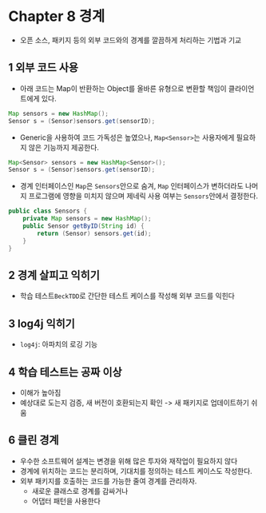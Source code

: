 # Chapter 8 경계
- 오픈 소스, 패키지 등의 외부 코드와의 경계를 깔끔하게 처리하는 기법과 기교

## 1 외부 코드 사용
- 아래 코드는 Map이 반환하는 Object를 올바른 유형으로 변환할 책임이 클라이언트에게 있다.
```java
Map sensors = new HashMap();
Sensor s = (Sensor)sensors.get(sensorID);
```
- Generic을 사용하여 코드 가독성은 높였으나, `Map<Sensor>`는 사용자에게 필요하지 않은 기능까지 제공한다.
```java
Map<Sensor> sensors = new HashMap<Sensor>();
Sensor s = (Sensor)sensors.get(sensorID);
```
- 경계 인터페이스인 `Map`은 `Sensors`안으로 숨겨, `Map` 인터페이스가 변하더라도 나머지 프로그램에 영향을 미치지 않으며 제네릭 사용 여부는 `Sensors`안에서 결정한다.
```java
public class Sensors {
    private Map sensors = new HashMap();
    public Sensor getByID(String id) {
        return (Sensor) sensors.get(id);
    }
}
```

## 2 경계 살피고 익히기
- 학습 테스트`BeckTDD`로 간단한 테스트 케이스를 작성해 외부 코드를 익힌다

## 3 log4j 익히기
- `log4j`: 아파치의 로깅 기능

## 4 학습 테스트는 공짜 이상
- 이해가 높아짐
- 예상대로 도는지 검증, 새 버전이 호환되는지 확인 -> 새 패키지로 업데이트하기 쉬움

## 6 클린 경계
- 우수한 소프트웨어 설계는 변경을 위해 많은 투자와 재작업이 필요하지 않다
- 경계에 위치하는 코드는 분리하며, 기대치를 정의하는 테스트 케이스도 작성한다.
- 외부 패키지를 호출하는 코드를 가능한 줄여 경계를 관리하자.
    - 새로운 클래스로 경계를 감싸거나
    - 어댑터 패턴을 사용한다

